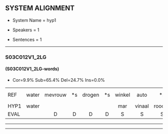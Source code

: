 
## SYSTEM ALIGNMENT

- System Name = hyp1

- Speakers = 1

- Sentences = 1

---

### S03C012V1_2LG

#### (S03C012V1_2LG-words)

- Cor=9.9%	Sub=65.4%	Del=24.7%	Ins=0.0%

|  |  |  |  |  |  |  |  |  |  |  |  |  |  |  |  |  |  |  |  |  |  |  |  |  |  |  |  |  |  |  |  |  |  |  |  |  |  |  |  |  |  |  |  |  |  |  |  |  |  |  |  |  |  |  |  |  |  |  |  |  |  |  |  |  |  |  |  |  |  |  |  |  |  |  |  |  |  |  |  |  |  |
|:--- |:---:|:---:|:---:|:---:|:---:|:---:|:---:|:---:|:---:|:---:|:---:|:---:|:---:|:---:|:---:|:---:|:---:|:---:|:---:|:---:|:---:|:---:|:---:|:---:|:---:|:---:|:---:|:---:|:---:|:---:|:---:|:---:|:---:|:---:|:---:|:---:|:---:|:---:|:---:|:---:|:---:|:---:|:---:|:---:|:---:|:---:|:---:|:---:|:---:|:---:|:---:|:---:|:---:|:---:|:---:|:---:|:---:|:---:|:---:|:---:|:---:|:---:|:---:|:---:|:---:|:---:|:---:|:---:|:---:|:---:|:---:|:---:|:---:|:---:|:---:|:---:|:---:|:---:|:---:|:---:|:---:|
| REF | water | mevrouw | *s | drogen | *s | winkel | auto | *s | schouders | *s | verhaal | *s | koning | * | *s | moeilijk | *s | speelplaats | *s | drinken | * | hoofdpijn | *s | regen | * | * | * | vliegtuig | *s | stoppen | * | opnieuw | * | * | gooien | * | sneeuwen | moeder | * | liedje | *s | potlood | *s | fietsbel | *s | vinger | *s | dichtbij | * | * | meisje | *s | *s | muziek | waarom | * | scheuren | * | * | lawaai | *s | zwemmen | * | * | * | vuurwerk | appel | *s | cola | *s | kussen | eerste*(eerst) | *s | circus | * | kleuren | * | * | voetbal | *s | vlinder |
| HYP1 | water |  |  |  |  | mar | vinaal | roocen | winen | ado | schelders | rgaal | koning |  |  | mailouk | speeld | laats | iiedereen | k | g | hoofdpijn |  | regen |  | m | i | vliegtuig |  |  |  |  |  | stopstoen | op | atneeuw | soen | il | en | bo | dar | je | heetja | potnout | fits | pel | fina | tegen | du | ben | meiscje | chauffer | chauffer | neceq | waarom |  |  | sch | schruiren | lawaai |  |  |  | slemen | uh | sur | werk | apel | cola |  |  | krussen | eerst | hierpus | k | kun | eren | o | foutbel | lem | daar |
| EVAL |  | D | D | D | D | S | S | S | S | S | S | S |  | D | D | S | S | S | S | S | S |  | D |  | D | S | S |  | D | D | D | D | D | S | S | S | S | S | S | S | S | S | S | S | S | S | S | S | S | S | S | S | S | S |  | D | D | S | S |  | D | D | D | S | S | S | S | S |  | D | D | S | S | S | S | S | S | S | S | S | S |
---

---
